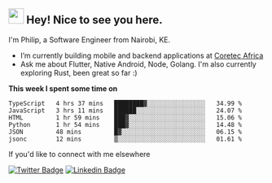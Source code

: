 <h2><img src="https://slackmojis.com/emojis/3643-cool-doge/download" width="30"/> Hey! Nice to see you here.</h2>

<p>I'm Philip, a Software Engineer from Nairobi, KE. 

- I’m currently building mobile and backend applications at [Coretec Africa](https://coretecafrica.com/)</br>
- Ask me about Flutter, Native Android, Node, Golang. I'm also currently exploring Rust, been great so far :)</p>

**This week I spent some time on**
<!--START_SECTION:waka-->

```text
TypeScript   4 hrs 37 mins   ████████▓░░░░░░░░░░░░░░░░   34.99 %
JavaScript   3 hrs 11 mins   ██████░░░░░░░░░░░░░░░░░░░   24.07 %
HTML         1 hr 59 mins    ███▓░░░░░░░░░░░░░░░░░░░░░   15.06 %
Python       1 hr 54 mins    ███▓░░░░░░░░░░░░░░░░░░░░░   14.48 %
JSON         48 mins         █▓░░░░░░░░░░░░░░░░░░░░░░░   06.15 %
jsonc        12 mins         ▒░░░░░░░░░░░░░░░░░░░░░░░░   01.61 %
```

<!--END_SECTION:waka-->

If you'd like to connect with me elsewhere

[![Twitter Badge](https://img.shields.io/badge/-Twitter-1ca0f1?style=flat-square&labelColor=1ca0f1&logo=twitter&logoColor=white&link=https://twitter.com/_diogorodrigues)](https://twitter.com/kimathiphil)  [![Linkedin Badge](https://img.shields.io/badge/-LinkedIn-blue?style=flat-square&logo=Linkedin&logoColor=white&link=https://www.linkedin.com/in/philip-kimathi-2604a9114/)](https://www.linkedin.com/in/philip-kimathi-2604a9114/)
